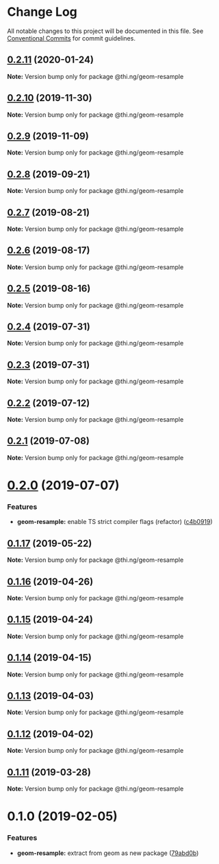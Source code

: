 # Change Log

All notable changes to this project will be documented in this file.
See [Conventional Commits](https://conventionalcommits.org) for commit guidelines.

## [0.2.11](https://github.com/thi-ng/umbrella/compare/@thi.ng/geom-resample@0.2.10...@thi.ng/geom-resample@0.2.11) (2020-01-24)

**Note:** Version bump only for package @thi.ng/geom-resample





## [0.2.10](https://github.com/thi-ng/umbrella/compare/@thi.ng/geom-resample@0.2.9...@thi.ng/geom-resample@0.2.10) (2019-11-30)

**Note:** Version bump only for package @thi.ng/geom-resample





## [0.2.9](https://github.com/thi-ng/umbrella/compare/@thi.ng/geom-resample@0.2.8...@thi.ng/geom-resample@0.2.9) (2019-11-09)

**Note:** Version bump only for package @thi.ng/geom-resample





## [0.2.8](https://github.com/thi-ng/umbrella/compare/@thi.ng/geom-resample@0.2.7...@thi.ng/geom-resample@0.2.8) (2019-09-21)

**Note:** Version bump only for package @thi.ng/geom-resample





## [0.2.7](https://github.com/thi-ng/umbrella/compare/@thi.ng/geom-resample@0.2.6...@thi.ng/geom-resample@0.2.7) (2019-08-21)

**Note:** Version bump only for package @thi.ng/geom-resample





## [0.2.6](https://github.com/thi-ng/umbrella/compare/@thi.ng/geom-resample@0.2.5...@thi.ng/geom-resample@0.2.6) (2019-08-17)

**Note:** Version bump only for package @thi.ng/geom-resample





## [0.2.5](https://github.com/thi-ng/umbrella/compare/@thi.ng/geom-resample@0.2.4...@thi.ng/geom-resample@0.2.5) (2019-08-16)

**Note:** Version bump only for package @thi.ng/geom-resample





## [0.2.4](https://github.com/thi-ng/umbrella/compare/@thi.ng/geom-resample@0.2.3...@thi.ng/geom-resample@0.2.4) (2019-07-31)

**Note:** Version bump only for package @thi.ng/geom-resample





## [0.2.3](https://github.com/thi-ng/umbrella/compare/@thi.ng/geom-resample@0.2.2...@thi.ng/geom-resample@0.2.3) (2019-07-31)

**Note:** Version bump only for package @thi.ng/geom-resample





## [0.2.2](https://github.com/thi-ng/umbrella/compare/@thi.ng/geom-resample@0.2.1...@thi.ng/geom-resample@0.2.2) (2019-07-12)

**Note:** Version bump only for package @thi.ng/geom-resample





## [0.2.1](https://github.com/thi-ng/umbrella/compare/@thi.ng/geom-resample@0.2.0...@thi.ng/geom-resample@0.2.1) (2019-07-08)

**Note:** Version bump only for package @thi.ng/geom-resample





# [0.2.0](https://github.com/thi-ng/umbrella/compare/@thi.ng/geom-resample@0.1.17...@thi.ng/geom-resample@0.2.0) (2019-07-07)


### Features

* **geom-resample:** enable TS strict compiler flags (refactor) ([c4b0919](https://github.com/thi-ng/umbrella/commit/c4b0919))





## [0.1.17](https://github.com/thi-ng/umbrella/compare/@thi.ng/geom-resample@0.1.16...@thi.ng/geom-resample@0.1.17) (2019-05-22)

**Note:** Version bump only for package @thi.ng/geom-resample





## [0.1.16](https://github.com/thi-ng/umbrella/compare/@thi.ng/geom-resample@0.1.15...@thi.ng/geom-resample@0.1.16) (2019-04-26)

**Note:** Version bump only for package @thi.ng/geom-resample





## [0.1.15](https://github.com/thi-ng/umbrella/compare/@thi.ng/geom-resample@0.1.14...@thi.ng/geom-resample@0.1.15) (2019-04-24)

**Note:** Version bump only for package @thi.ng/geom-resample





## [0.1.14](https://github.com/thi-ng/umbrella/compare/@thi.ng/geom-resample@0.1.13...@thi.ng/geom-resample@0.1.14) (2019-04-15)

**Note:** Version bump only for package @thi.ng/geom-resample





## [0.1.13](https://github.com/thi-ng/umbrella/compare/@thi.ng/geom-resample@0.1.12...@thi.ng/geom-resample@0.1.13) (2019-04-03)

**Note:** Version bump only for package @thi.ng/geom-resample





## [0.1.12](https://github.com/thi-ng/umbrella/compare/@thi.ng/geom-resample@0.1.11...@thi.ng/geom-resample@0.1.12) (2019-04-02)

**Note:** Version bump only for package @thi.ng/geom-resample





## [0.1.11](https://github.com/thi-ng/umbrella/compare/@thi.ng/geom-resample@0.1.10...@thi.ng/geom-resample@0.1.11) (2019-03-28)

**Note:** Version bump only for package @thi.ng/geom-resample







# 0.1.0 (2019-02-05)


### Features

* **geom-resample:** extract from geom as new package ([79abd0b](https://github.com/thi-ng/umbrella/commit/79abd0b))
